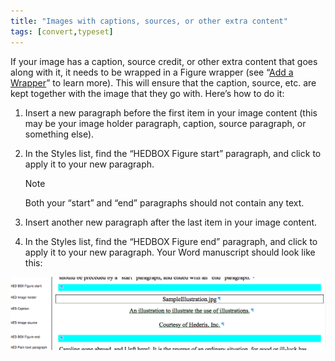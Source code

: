 ```yaml
---
title: "Images with captions, sources, or other extra content"
tags: [convert,typeset]
---
```

 
<html><body><section data-type="chapter" class="hsecchapter" data-hederis-type="hsecchapter" id="images-with-captions-etc" data-pi-attrs="id: images-with-captions-etc; data-tags: convert,typeset;" role="doc-chapter" data-tags="convert,typeset" data-author-name=" " data-book-title=" " title="Images with captions, sources, or other extra content"><p class="hblkp" data-hederis-type="hblkp" id="pV0KYNWeF">If your image has a caption, source credit, or other extra content that goes along with it, it needs to be wrapped in a Figure wrapper (see &#8220;<a href="{% link _docs/add-a-wrapper.md %}" class="hspana" data-hederis-type="hspana" id="pYKNxuQWG">Add a Wrapper</a>&#8221; to learn more). This will ensure that the caption, source, etc. are kept together with the image that they go with. Here&#8217;s how to do it:</p><ol class="hwprnumlist" data-hederis-type="hwprnumlist" id="ppuAon7aa"><li class="hblkoli" data-hederis-type="hblkoli" id="limYIUK96E"><p class="hblkoli" data-hederis-type="hblklip" id="p2HF53J5y">Insert a new paragraph before the first item in your image content (this may be your image holder paragraph, caption, source paragraph, or something else).</p></li><li class="hblkoli" data-hederis-type="hblkoli" id="lio2Y8MNRy"><p class="hblkoli" data-hederis-type="hblklip" id="p9DbZS7Qo">In the Styles list, find the &#8220;HEDBOX Figure start&#8221; paragraph, and click to apply it to your new paragraph.</p><aside class="hwprbox box" data-hederis-type="hwprbox" id="pWCTmv6wV" data-type="sidebar"><p class="hblktype" data-hederis-type="hblktype" id="pekQzPwSY">Note</p><p class="hblkp" data-hederis-type="hblkp" id="pf3UUOL6F">Both your &#8220;start&#8221; and &#8220;end&#8221; paragraphs should not contain any text.</p></aside></li><li class="hblkoli" data-hederis-type="hblkoli" id="liuOKhYpOn"><p class="hblkoli" data-hederis-type="hblklip" id="piB347KAb">Insert another new paragraph after the last item in your image content.</p></li><li class="hblkoli" data-hederis-type="hblkoli" id="lifCQes1jI"><p class="hblkoli" data-hederis-type="hblklip" id="pQbQIjPUU">In the Styles list, find the &#8220;HEDBOX Figure end&#8221; paragraph, and click to apply it to your new paragraph. Your Word manuscript should look like this:</p></li></ol><img data-hederis-type="hblkimg" class="hblkimg" id="piXSmgLh6" src="/images/image_2.png" data-img-src="/images/image_2.png"/></section></body></html>

